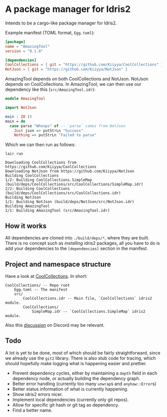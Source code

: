 # A package manager for Idris2

Intends to be a cargo-like package manager for Idris2.

Example manifest (TOML format, `Egg.toml`):
```toml
[package]
name = "AmazingTool"
version = "0.1.0"

[dependencies]
CoolCollections = { git = "https://github.com/Kiiyya/CoolCollections" }
NotJson = { git = "https://github.com/Kiiyya/NotJson" }
```

AmazingTool depends on both CoolCollections and NotJson.
NotJson depends on CoolCollections.
In AmazingTool, we can then use our dependency like this (`src/AmazingTool.idr`):
```idr
module AmazingTool

import NotJson

main : IO ()
main = do
  case parse "Whoops" of -- `parse` comes from NotJson
    Just json => putStrLn "Success"
    Nothing => putStrLn "Failed to parse"
```

Which we can then run as follows:
```
lair run
```
```
Downloading CoolCollections from https://github.com/Kiiyya/CoolCollections
Downloading NotJson from https://github.com/Kiiyya/NotJson
Building CoolCollections
1/2: Building CoolCollections.SimpleMap (build/deps/CoolCollections/src/CoolCollections/SimpleMap.idr)
2/2: Building CoolCollections (build/deps/CoolCollections/src/CoolCollections.idr)
Building NotJson
1/1: Building NotJson (build/deps/NotJson/src/NotJson.idr)
Building AmazingTool
1/1: Building AmazingTool (src/AmazingTool.idr)
```

## How it works
All dependencies are cloned into `./build/deps/*`, where they are built.
There is no concept such as *installing* idris2 packages, all you have to do is add your
dependencies to the `[dependencies]` section in the manifest.

## Project and namespace structure
Have a look at [CoolCollections](https://github.com/Kiiyya/CoolCollections).
In short:
```
CoolCollections/ -- Repo root
    Egg.toml -- The manifest
    src/
        CoolCollections.idr -- Main file, `CoolCollections` idris2 module.
        CoolCollections/
            SimpleMap.idr -- `CoolCollections.SimpleMap` idris2 module.
```
Also this
[discussion](https://discord.com/channels/827106007712661524/841274390481600562/921754399334875156)
on Discord may be relevant.

## Todo
A lot is yet to be done, most of which should be fairly straightforward, since we already use
the `git2` library.
There is also stub code for tracing, which should hopefully make logging what is happening easier
and prettier.

- Prevent dependency cycles, either by maintaining a `depth` field in each dependency node, or
  actually building the dependency graph.
- Better error handling (currently too many `unwrap`s and `anyhow::Error`s)
- Better status information of what is currently happening.
- Show idris2 errors nicer.
- Implement local dependencies (currently only git repos).
- Allow for specific git hash or git tag as dependency.
- Find a better name.

